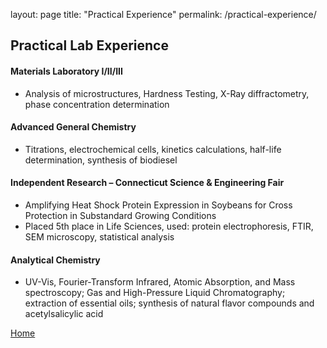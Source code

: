 layout: page
title: "Practical Experience"
permalink: /practical-experience/

## Practical Lab Experience

#### **Materials Laboratory I/II/III**
- Analysis of microstructures, Hardness Testing, X-Ray diffractometry, phase concentration determination

#### **Advanced General Chemistry**
- Titrations, electrochemical cells, kinetics calculations, half-life determination, synthesis of biodiesel

#### **Independent Research – Connecticut Science & Engineering Fair**
- Amplifying Heat Shock Protein Expression in Soybeans for Cross Protection in Substandard Growing Conditions
- Placed 5th place in Life Sciences, used: protein electrophoresis, FTIR, SEM microscopy, statistical analysis

#### **Analytical Chemistry**
- UV-Vis, Fourier-Transform Infrared, Atomic Absorption, and Mass spectroscopy; Gas and High-Pressure Liquid Chromatography; extraction of essential oils; synthesis of natural flavor compounds and acetylsalicylic acid

[Home](/)